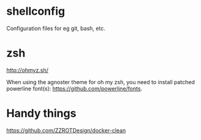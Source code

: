 shellconfig
===========

Configuration files for eg git, bash, etc.

zsh
===
http://ohmyz.sh/

When using the agnoster theme for oh my zsh, you need to install patched powerline font(s): https://github.com/powerline/fonts.

Handy things
===
https://github.com/ZZROTDesign/docker-clean
